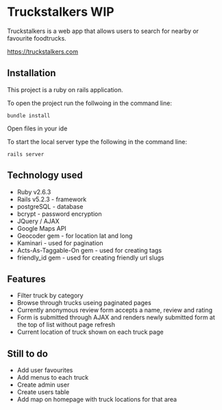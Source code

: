 # Truckstalkers WIP

Truckstalkers is a web app that allows users to search for nearby or favourite foodtrucks.

https://truckstalkers.com

## Installation

This project is a ruby on rails application.

To open the project run the follwoing in the command line:

`bundle install`

Open files in your ide

To start the local server type the following in the command line:

`rails server`

## Technology used

- Ruby v2.6.3
- Rails v5.2.3 - framework
- postgreSQL - database
- bcrypt - password encryption
- JQuery / AJAX
- Google Maps API
- Geocoder gem - for location lat and long
- Kaminari - used for pagination
- Acts-As-Taggable-On gem - used for creating tags
- friendly_id gem - used for creating friendly url slugs

## Features

- Filter truck by category
- Browse through trucks useing paginated pages
- Currently anonymous review form accepts a name, review and rating
- Form is submitted through AJAX and renders newly submitted form at the top of list without page refresh
- Current location of truck shown on each truck page

## Still to do

- Add user favourites
- Add menus to each truck
- Create admin user
- Create users table
- Add map on homepage with truck locations for that area
